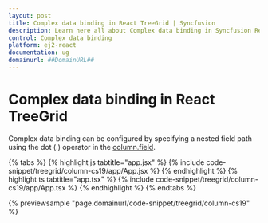 ```yaml
---
layout: post
title: Complex data binding in React TreeGrid | Syncfusion
description: Learn here all about Complex data binding in Syncfusion React TreeGrid of Syncfusion Essential JS 2 and more.
control: Complex data binding 
platform: ej2-react
documentation: ug
domainurl: ##DomainURL##
---
```


# Complex data binding in React TreeGrid 

Complex data binding can be configured by specifying a nested field path using the dot (.) operator in the [column.field](https://ej2.syncfusion.com/react/documentation/api/treegrid/column/#field). 

{% tabs %}
{% highlight js tabtitle="app.jsx" %}
{% include code-snippet/treegrid/column-cs19/app/App.jsx %}
{% endhighlight %}
{% highlight ts tabtitle="app.tsx" %}
{% include code-snippet/treegrid/column-cs19/app/App.tsx %}
{% endhighlight %}
{% endtabs %}

 {% previewsample "page.domainurl/code-snippet/treegrid/column-cs19" %}